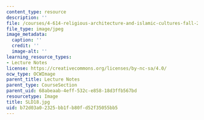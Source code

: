 ```yaml
---
content_type: resource
description: ''
file: /courses/4-614-religious-architecture-and-islamic-cultures-fall-2002/b72d03a02325bb1fb80fd52f35055bb5_SLD18.jpg
file_type: image/jpeg
image_metadata:
  caption: ''
  credit: ''
  image-alt: ''
learning_resource_types:
- Lecture Notes
license: https://creativecommons.org/licenses/by-nc-sa/4.0/
ocw_type: OCWImage
parent_title: Lecture Notes
parent_type: CourseSection
parent_uid: 68abeaab-4eff-532c-e858-18d3ffb567bd
resourcetype: Image
title: SLD18.jpg
uid: b72d03a0-2325-bb1f-b80f-d52f35055bb5
---
```

